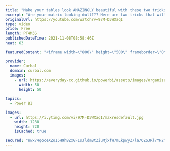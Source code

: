 ```yaml
---
title: "Make your tables look AMAZINGLY beautiful with these two tricks in Power BI"
excerpt: "Are your matrix looking dull??? Here are two tricks that will make your matrix look amazing!  More matrix tips here: https://www.youtube.com/watch?v=58a2rIV2nYg&ab_channel=Curbal  Here you can download all the pbix files: https://curbal.com/donwload-center  SUBSCRIBE to learn more about Power and Excel"
originalUrl: https://youtube.com/watch?v=97M-D5WXaqI
type: video
price: Free
length: PT4M3S
publishedDateTime: 2021-11-08T08:58:46Z
heat: 63

featuredContent: "<iframe width=\"800\" height=\"500\" frameborder=\"0\" src=\"https://www.youtube.com/embed/97M-D5WXaqI\" allow=\"accelerometer; autoplay; encrypted-media; gyroscope; picture-in-picture\" allowfullscreen></iframe>"

provider:
  name: Curbal
  domain: curbal.com
  images:
    - url: https://everyday-cc.github.io/powerbi/assets/images/organizations/curbal.com-50x50.jpg
      width: 50
      height: 50

topics:
  - Power BI

images:
  - url: https://i.ytimg.com/vi/97M-D5WXaqI/maxresdefault.jpg
    width: 1280
    height: 720
    isCached: true

secured: "nwx74qoceXZoI5H9hBZxGF1sJldmBtZiuMjxfW7mLkpwyZ/la/OZSJRl/YH2m9+xdN3ORIhjyz2A4JmG92P1nctrOt5O8bJmCYMSMXeMd036rGD+jeLO/q2EBXpCDis1PmxfC69b320WCcu88MT7V3rIlNLZ7QlRngfEnXBQBNJp5nGqqt5B2fSQwGjCuLDtla6deW+VLWr7tPqExpXwAhLqhhc9NuGe0CE6V+uN3DJ2/f54BQQtiSpTB9PCEUzseHBvkWi+EyKL/hMN0+jGv38GaA8NBQc5FhzJhBP9ETsDmGdSAEEbjP3Brd19Zp6T1ROv8B2tw2iVX01TOAbqJYt6z2sx4J+zp6NppKV/+Yw42WR3/EURry8sB2eoFHSHK7pV2Yks74zsk1xY5ebGqoVwOGuTBDTdca4Ihe07Sns=;zC9jqy+kzR7uGRaq4QZCfQ=="
---
```


